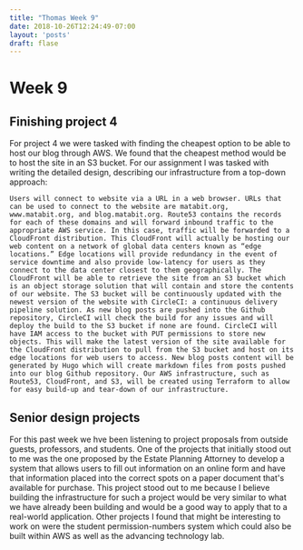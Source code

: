 ```yaml
---
title: "Thomas Week 9"
date: 2018-10-26T12:24:49-07:00
layout: 'posts'
draft: flase
---
```


# Week 9

## Finishing project 4
For project 4 we were tasked with finding the cheapest option to be able to host our blog through AWS. We found that the cheapest method would be to host the site in an S3 bucket. For our assignment I was tasked with writing the detailed design, describing our infrastructure from a top-down approach:

```
Users will connect to website via a URL in a web browser. URLs that can be used to connect to the website are matabit.org, www.matabit.org, and blog.matabit.org. Route53 contains the records for each of these domains and will forward inbound traffic to the appropriate AWS service. In this case, traffic will be forwarded to a CloudFront distribution. This CloudFront will actually be hosting our web content on a network of global data centers known as “edge locations.” Edge locations will provide redundancy in the event of service downtime and also provide low-latency for users as they connect to the data center closest to them geographically. The CloudFront will be able to retrieve the site from an S3 bucket which is an object storage solution that will contain and store the contents of our website. The S3 bucket will be continuously updated with the newest version of the website with CircleCI: a continuous delivery pipeline solution. As new blog posts are pushed into the Github repository, CircleCI will check the build for any issues and will deploy the build to the S3 bucket if none are found. CircleCI will have IAM access to the bucket with PUT permissions to store new objects. This will make the latest version of the site available for the CloudFront distribution to pull from the S3 bucket and host on its edge locations for web users to access. New blog posts content will be generated by Hugo which will create markdown files from posts pushed into our blog Github repository. Our AWS infrastructure, such as Route53, CloudFront, and S3, will be created using Terraform to allow for easy build-up and tear-down of our infrastructure.
```

## Senior design projects
For this past week we hve been listening to project proposals from outside guests, professors, and students. One of the projects that initially stood out to me was the one proposed by the Estate Planning Attorney to develop a system that allows users to fill out information on an online form and have that information placed into the correct spots on a paper document that's available for purchase. This project stood out to me because I believe building the infrastructure for such a project would be very similar to what we have already been building and would be a good way to apply that to a real-world application. Other projects I found that might be interesting to work on were the student permission-numbers system which could also be built within AWS as well as the advancing technology lab.